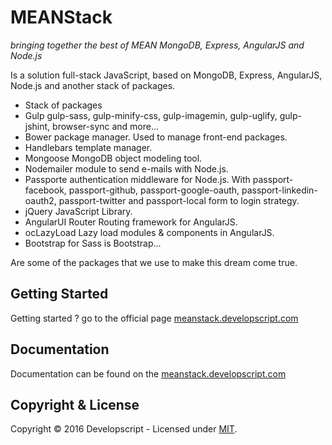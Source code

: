 # MEANStack 
*bringing together the best of MEAN MongoDB, Express, AngularJS and Node.js*

Is a solution full-stack JavaScript, based on MongoDB, Express, AngularJS, Node.js and another stack of packages.

* Stack of packages
 * Gulp gulp-sass, gulp-minify-css, gulp-imagemin, gulp-uglify, gulp-jshint, browser-sync and more...
 * Bower package manager. Used to manage front-end packages.
 * Handlebars template manager.
 * Mongoose MongoDB object modeling tool.
 * Nodemailer module to send e-mails with Node.js.
 * Passporte authentication middleware for Node.js. With passport-facebook, passport-github, passport-google-oauth, passport-linkedin-oauth2, passport-twitter and passport-local form to login strategy.
 * jQuery JavaScript Library.
 * AngularUI Router Routing framework for AngularJS.
 * ocLazyLoad Lazy load modules & components in AngularJS.
 * Bootstrap for Sass is Bootstrap...

Are some of the packages that we use to make this dream come true.

## Getting Started
Getting started ? go to the official page [meanstack.developscript.com](http://meanstack.developscript.com/getting-started)

## Documentation
Documentation can be found on the [meanstack.developscript.com](http://meanstack.developscript.com/documentation)

## Copyright & License

Copyright © 2016 Developscript - Licensed under [MIT](https://github.com/developscript/meanstack/blob/master/License).
